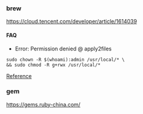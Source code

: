### brew
https://cloud.tencent.com/developer/article/1614039

#### FAQ
- Error: Permission denied @ apply2files
```
sudo chown -R $(whoami):admin /usr/local/* \
&& sudo chmod -R g+rwx /usr/local/*
```

[Reference](https://stackoverflow.com/questions/61899041/permission-denied-apply2files-usr-local-lib-node-modules-expo-cli-node-modu)


### gem
https://gems.ruby-china.com/
